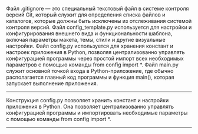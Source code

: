 Файл .gitignore — это специальный текстовый файл в системе контроля версий Git, который служит для определения списка файлов и каталогов, которые должны быть исключены из отслеживания системой контроля версий.
Файл config_template.py используется для настройки и конфигурирования внешнего вида и функциональности шаблона, включая параметры макета, темы, стили и другие визуальные настройки.
Файл config.py используется для хранения констант и настроек приложения в Python, позволяя централизованно управлять конфигурацией программы через простой импорт всех необходимых параметров с помощью команды from config import *.
Файл main.py служит основной точкой входа в Python-приложение, где обычно располагается главный код программы и функция main(), которая запускает выполнение приложения.
********
Конструкция config.py позволяет хранить констант и настройки приложения в Python. Она позволяет централизованно управлять конфигурацией программы и импортировать необходимые параметры с помощью команды from config import *.
********
